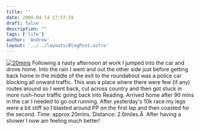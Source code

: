 ```yaml
---
title: ''
date: 2008-04-14 17:57:59
draft: false
description: ""
tags: ['life']
author: 'Andrew'
layout: '../../layouts/BlogPost.astro'
---
```


[![](/shared/2008/04/20mins.jpg "20mins")](/shared/2008/04/20mins.jpg) Following a nasty afternoon at work I jumped into the car and drove home. Into the rain I went and out the other side just before getting back home in the middle of the exit to the roundabout was a police car blocking all onward traffic. This was a place where there were few (if any) routes around so I went back, cut across country and then got stuck in more rush-hour traffic going back into Reading. Arrived home after 90 mins in the car I needed to go out running. After yesterday's 10k race my legs were a bit stiff so I blasted around PP on the first lap and then coasted for the second. Time: approx 20mins. Distance: 2.6miles.Â  After having a shower I now am feeling much better!
